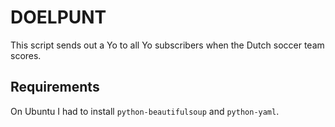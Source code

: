 DOELPUNT
========

This script sends out a Yo to all Yo subscribers when the Dutch soccer team
scores.

Requirements
------------

On Ubuntu I had to install `python-beautifulsoup` and `python-yaml`.
